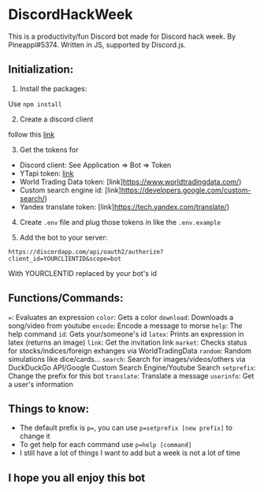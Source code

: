 # DiscordHackWeek

This is a productivity/fun Discord bot made for Discord hack week. By Pineappl#5374.
Written in JS, supported by Discord.js.

## Initialization:

1. Install the packages:

Use `npm install`

2. Create a discord client

follow this [link](https://discordapp.com/developers/applications/)

3. Get the tokens for

* Discord client: See Application => Bot => Token
* YTapi token: [link](https://console.developers.google.com/apis/credentials)
* World Trading Data token: [link]https://www.worldtradingdata.com/)
* Custom search engine id: [link]https://developers.google.com/custom-search/)
* Yandex translate token: [link]https://tech.yandex.com/translate/)

4. Create `.env` file and plug those tokens in like the `.env.example`

5. Add the bot to your server:

`https://discordapp.com/api/oauth2/authorize?client_id=YOURCLIENTID&scope=bot`

With YOURCLENTID replaced by your bot's id

## Functions/Commands:

`=`: Evaluates an expression
`color`: Gets a color
`download`: Downloads a song/video from youtube
`encode`: Encode a message to morse
`help`: The help command
`id`: Gets your/someone's id
`latex`: Prints an expression in latex (returns an image)
`link`: Get the invitation link
`market`: Checks status for stocks/indices/foreign exhanges via WorldTradingData
`random`: Random simulations like dice/cards...
`search`: Search for images/videos/others via DuckDuckGo API/Google Custom Search Engine/Youtube Search
`setprefix`: Change the prefix for this bot
`translate`: Translate a message
`userinfo`: Get a user's information

## Things to know:

* The default prefix is `p=`, you can use `p=setprefix [new prefix]` to change it
* To get help for each command use `p=help [command]`
* I still have a lot of things I want to add but a week is not a lot of time

## I hope you all enjoy this bot

